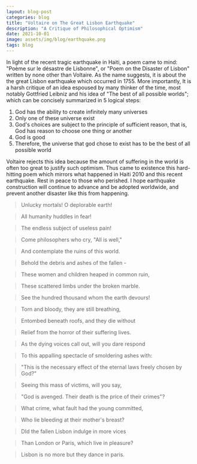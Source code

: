 ```yaml
---
layout: blog-post
categories: blog
title: "Voltaire on The Great Lisbon Earthquake"
description: "A Critique of Philosophical Optimism"
date: 2021-10-01
image: assets/img/blog/earthquake.png
tags: blog
---
```


In light of the recent tragic earthquake in Haiti, a poem came to mind: "Poème sur le désastre de Lisbonne", or "Poem on the Disaster of Lisbon" written by none other than Voltaire. As the name suggests, it is about the the great Lisbon earthquake which occurred in 1755. More importantly, It is a harsh critique of an idea espoused by many thinker of the time, most notably Gottfried Leibniz and his idea of "The best of all possible worlds"; which can be concisely summarized in 5 logical steps:

1. God has the ability to create infinitely many universes
2. Only one of these universe exist
3. God's choices are subject to the principle of sufficient reason, that is, God has reason to choose one thing or another
4. God is good
5. Therefore, the universe that god chose to exist has to be the best of all possible world

Voltaire rejects this idea because the amount of suffering in the world is often too great to justify such optimism. Thus came to existence this hard-hitting poem which mirrors what happened in Haiti 2010 and this recent earthquake. Rest in peace to those who perished. I hope earthquake construction will continue to advance and be adopted worldwide, and prevent another disaster like this from happening.


> Unlucky mortals! O deplorable earth!

> All humanity huddles in fear!

> The endless subject of useless pain!

> Come philosophers who cry, "All is well,"

> And contemplate the ruins of this world.

> Behold the debris and ashes of the fallen - 

> These women and children heaped in common ruin,

> These scattered limbs under the broken marble.

> See the hundred thousand whom the earth devours!

> Torn and bloody, they are still breathing,

> Entombed beneath roofs, and they die without

> Relief from the horror of their suffering lives.

> As the dying voices call out, will you dare respond

> To this appalling spectacle of smoldering ashes with:

> "This is the necessary effect of the eternal laws freely chosen by God?"

> Seeing this mass of victims, will you say,

> "God is avenged. Their death is the price of their crimes"?

> What crime, what fault had the young committed,

> Who lie bleeding at their mother's breast?

> DId the fallen Lisbon indulge in more vices

> Than London or Paris, which live in pleasure?

> Lisbon is no more but they dance in paris.



